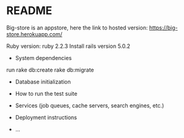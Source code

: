 # README

Big-store is an appstore, here the link to hosted version:
https://big-store.herokuapp.com/

Ruby version: ruby 2.2.3
Install rails version  5.0.2

* System dependencies




run rake db:create 
rake db:migrate

* Database initialization

* How to run the test suite

* Services (job queues, cache servers, search engines, etc.)

* Deployment instructions

* ...
